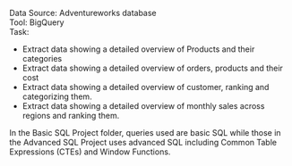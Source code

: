 Data Source: Adventureworks database  
Tool: BigQuery  
Task:

- Extract data showing a detailed overview of Products and their categories
- Extract data showing a detailed overview of orders, products and their cost
- Extract data showing a detailed overview of customer, ranking and categorizing them.
- Extract data showing a detailed overview of monthly sales across regions and ranking them.

In the Basic SQL Project folder, queries used are basic SQL while those in the Advanced SQL Project uses advanced SQL including Common Table Expressions (CTEs) and Window Functions.
